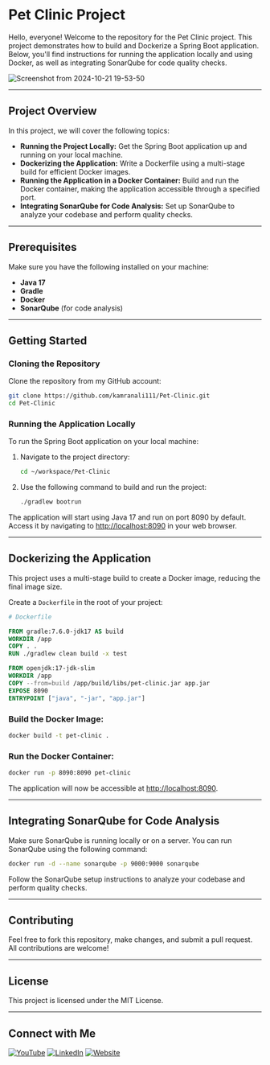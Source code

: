 # Pet Clinic Project

Hello, everyone! Welcome to the repository for the Pet Clinic project. This project demonstrates how to build and Dockerize a Spring Boot application. Below, you'll find instructions for running the application locally and using Docker, as well as integrating SonarQube for code quality checks.

![Screenshot from 2024-10-21 19-53-50](https://github.com/user-attachments/assets/2742e26f-096e-428b-9042-ba16f5bcf159)

---

## Project Overview

In this project, we will cover the following topics:

- **Running the Project Locally:** Get the Spring Boot application up and running on your local machine.
- **Dockerizing the Application:** Write a Dockerfile using a multi-stage build for efficient Docker images.
- **Running the Application in a Docker Container:** Build and run the Docker container, making the application accessible through a specified port.
- **Integrating SonarQube for Code Analysis:** Set up SonarQube to analyze your codebase and perform quality checks.

---

## Prerequisites

Make sure you have the following installed on your machine:

- **Java 17**
- **Gradle**
- **Docker**
- **SonarQube** (for code analysis)

---

## Getting Started

### Cloning the Repository

Clone the repository from my GitHub account:

```bash
git clone https://github.com/kamranali111/Pet-Clinic.git
cd Pet-Clinic
```

### Running the Application Locally

To run the Spring Boot application on your local machine:

1. Navigate to the project directory:

   ```bash
   cd ~/workspace/Pet-Clinic
   ```

2. Use the following command to build and run the project:

   ```bash
   ./gradlew bootrun
   ```

The application will start using Java 17 and run on port 8090 by default. Access it by navigating to [http://localhost:8090](http://localhost:8090) in your web browser.

---

## Dockerizing the Application

This project uses a multi-stage build to create a Docker image, reducing the final image size.

Create a `Dockerfile` in the root of your project:

```dockerfile
# Dockerfile

FROM gradle:7.6.0-jdk17 AS build
WORKDIR /app
COPY . .
RUN ./gradlew clean build -x test

FROM openjdk:17-jdk-slim
WORKDIR /app
COPY --from=build /app/build/libs/pet-clinic.jar app.jar
EXPOSE 8090
ENTRYPOINT ["java", "-jar", "app.jar"]
```

### Build the Docker Image:

```bash
docker build -t pet-clinic .
```

### Run the Docker Container:

```bash
docker run -p 8090:8090 pet-clinic
```

The application will now be accessible at [http://localhost:8090](http://localhost:8090).

---

## Integrating SonarQube for Code Analysis

Make sure SonarQube is running locally or on a server. You can run SonarQube using the following command:

```bash
docker run -d --name sonarqube -p 9000:9000 sonarqube
```

Follow the SonarQube setup instructions to analyze your codebase and perform quality checks.

---

## Contributing

Feel free to fork this repository, make changes, and submit a pull request. All contributions are welcome!

---

## License

This project is licensed under the MIT License.

---

## Connect with Me

[![YouTube](https://img.shields.io/badge/YouTube-Channel-red?logo=youtube&logoColor=white&style=for-the-badge)](https://www.youtube.com/@KamranAli-lx6cm)
[![LinkedIn](https://img.shields.io/badge/LinkedIn-Profile-blue?logo=linkedin&logoColor=white&style=for-the-badge)](https://www.linkedin.com/in/kamran-ali-devops)
[![Website](https://img.shields.io/badge/Website-Visit-green?logo=google-chrome&logoColor=white&style=for-the-badge)](https://www.kamrandevops.com/)
